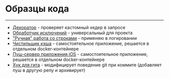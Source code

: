 # Образцы кода

___

* [Декоратор](./utils/decorator.py) - проверяет кастомный хедер в запросе
* [Обработчик исключений](./utils/errorhandler.py) - универсальный для проекта
* ["Ручная" работа со строками](./utils/string.py) - применяю в логировании
* [Чистильщик кэша](./cache_cleaner/main.py) - самостоятельное приложение, решается в отдельном docker-контейнере
* [Пуш-сервер приложения iOS](./push_ios_app/push_loop.py) - самостоятельное приложение, решается в отдельном docker-контейнере
* [Хук для гита](./hooks/prepare-commit-msg.py) - модифицирует поведение git при коммите (добавляет пуш в другую репу и архивирует)